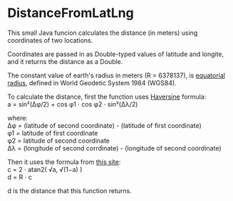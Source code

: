# DistanceFromLatLng
This small Java funcion calculates the distance (in meters) using coordinates of two locations.

Coordinates are passed in as Double-typed values of latitude and longite, and it returns the distance as a Double.

The constant value of earth's radius in meters (R = 6378137), is <a href="http://131.247.211.166/tiki/tiki-index_raw.php?page=Earth+radius">equatorial radius</a>, defined in World Geodetic System 1984 (WGS84).

To calculate the distance, first the function uses <a href="https://en.wikipedia.org/wiki/Haversine_formula">Haversine</a> formula:<br>
a = sin²(Δφ/2) + cos φ1 ⋅ cos φ2 ⋅ sin²(Δλ/2)

where:<br>
Δφ = (latitude of second coordinate) - (latitude of first coordinate)<br>
φ1 = latitude of first coordinate<br>
φ2 = latitude of second coordinate<br>
Δλ = (longitude of second corrdinate) - (longitude of second coordinate)<br>

Then it uses the formula from <a href="https://www.movable-type.co.uk/scripts/latlong.html">this site</a>:<br>
c = 2 ⋅ atan2( √a, √(1−a) )<br>
d = R ⋅ c

d is the distance that this function returns.
